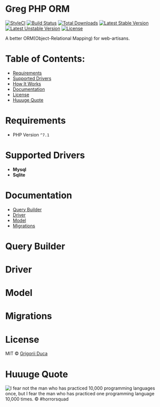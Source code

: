 # Greg PHP ORM

[![StyleCI](https://styleci.io/repos/66441719/shield?style=flat)](https://styleci.io/repos/66441719)
[![Build Status](https://travis-ci.org/greg-md/php-orm.svg)](https://travis-ci.org/greg-md/php-orm)
[![Total Downloads](https://poser.pugx.org/greg-md/php-orm/d/total.svg)](https://packagist.org/packages/greg-md/php-orm)
[![Latest Stable Version](https://poser.pugx.org/greg-md/php-orm/v/stable.svg)](https://packagist.org/packages/greg-md/php-orm)
[![Latest Unstable Version](https://poser.pugx.org/greg-md/php-orm/v/unstable.svg)](https://packagist.org/packages/greg-md/php-orm)
[![License](https://poser.pugx.org/greg-md/php-orm/license.svg)](https://packagist.org/packages/greg-md/php-orm)

A better ORM(Object-Relational Mapping) for web-artisans.

# Table of Contents:

* [Requirements](#requirements)
* [Supported Drivers](#supported-drivers)
* [How It Works](#how-it-works)
* [Documentation](#documentation)
* [License](#license)
* [Huuuge Quote](#huuuge-quote)

# Requirements

* PHP Version `^7.1`

# Supported Drivers

- **Mysql**
- **Sqlite**

# Documentation

* [Query Builder](#query-builder)
* [Driver](#driver)
* [Model](#model)
* [Migrations](#migrations)

# Query Builder

# Driver

# Model

# Migrations

# License

MIT © [Grigorii Duca](http://greg.md)

# Huuuge Quote

![I fear not the man who has practiced 10,000 programming languages once, but I fear the man who has practiced one programming language 10,000 times. &copy; #horrorsquad](http://greg.md/huuuge-quote-fb.jpg)
